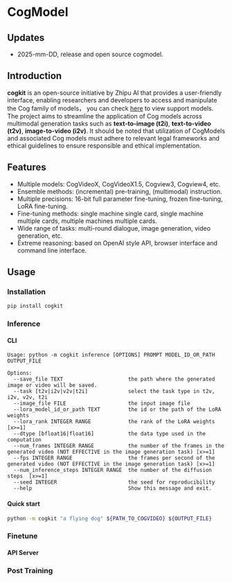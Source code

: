# CogModel

## Updates

- 2025-mm-DD, release and open source cogmodel.

## Introduction

**cogkit** is an open-source initiative by Zhipu AI that provides a user-friendly interface, enabling researchers and developers to access and manipulate the Cog family of models， you can check [here](docs/05-Model%20Card.md) to view support models. The project aims to streamline the application of Cog models across multimodal generation tasks such as **text-to-image (t2i)**, **text-to-video (t2v)**, **image-to-video (i2v)**. It should be noted that utilization of CogModels and associated Cog models must adhere to relevant legal frameworks and ethical guidelines to ensure responsible and ethical implementation.

## Features

- Multiple models: CogVideoX, CogVideoX1.5, Cogview3, Cogview4, etc.
- Ensemble methods: (incremental) pre-training, (multimodal) instruction.
- Multiple precisions: 16-bit full parameter fine-tuning, frozen fine-tuning, LoRA fine-tuning.
- Fine-tuning methods: single machine single card, single machine multiple cards, multiple machines multiple cards.
- Wide range of tasks: multi-round dialogue, image generation, video generation, etc.
- Extreme reasoning: based on OpenAI style API, browser interface and command line interface.

## Usage

### Installation

```bash
pip install cogkit
```

### Inference

#### CLI

<!-- TODO: Re-generate this help -->
```text
Usage: python -m cogkit inference [OPTIONS] PROMPT MODEL_ID_OR_PATH OUTPUT_FILE

Options:
  --save_file TEXT                     the path where the generated image or video will be saved.
  --task [t2v|i2v|v2v|t2i]             select the task type in t2v, i2v, v2v, t2i
  --image_file FILE                    the input image file
  --lora_model_id_or_path TEXT         the id or the path of the LoRA weights
  --lora_rank INTEGER RANGE            the rank of the LoRA weights  [x>=1]
  --dtype [bfloat16|float16]           the data type used in the computation
  --num_frames INTEGER RANGE           the number of the frames in the generated video (NOT EFFECTIVE in the image generation task) [x>=1]
  --fps INTEGER RANGE                  the frames per second of the generated video (NOT EFFECTIVE in the image generation task) [x>=1]
  --num_inference_steps INTEGER RANGE  the number of the diffusion steps  [x>=1]
  --seed INTEGER                       the seed for reproducibility
  --help                               Show this message and exit.
```

#### Quick start

```bash
python -m cogkit "a flying dog" ${PATH_TO_COGVIDEO} ${OUTPUT_FILE}
```

### Finetune

#### API Server

### Post Training
